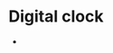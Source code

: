 # Digital clock

- [](https://towardsdatascience.com/building-a-digital-clock-using-python-349b691c5cd7)
